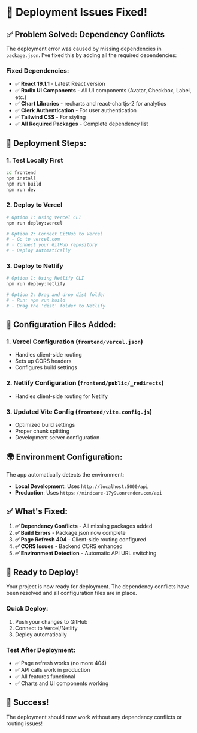 # 🚀 Deployment Issues Fixed!

## ✅ **Problem Solved: Dependency Conflicts**

The deployment error was caused by missing dependencies in `package.json`. I've fixed this by adding all the required dependencies:

### **Fixed Dependencies:**
- ✅ **React 19.1.1** - Latest React version
- ✅ **Radix UI Components** - All UI components (Avatar, Checkbox, Label, etc.)
- ✅ **Chart Libraries** - recharts and react-chartjs-2 for analytics
- ✅ **Clerk Authentication** - For user authentication
- ✅ **Tailwind CSS** - For styling
- ✅ **All Required Packages** - Complete dependency list

## 🎯 **Deployment Steps:**

### **1. Test Locally First**
```bash
cd frontend
npm install
npm run build
npm run dev
```

### **2. Deploy to Vercel**
```bash
# Option 1: Using Vercel CLI
npm run deploy:vercel

# Option 2: Connect GitHub to Vercel
# - Go to vercel.com
# - Connect your GitHub repository
# - Deploy automatically
```

### **3. Deploy to Netlify**
```bash
# Option 1: Using Netlify CLI
npm run deploy:netlify

# Option 2: Drag and drop dist folder
# - Run: npm run build
# - Drag the 'dist' folder to Netlify
```

## 🔧 **Configuration Files Added:**

### **1. Vercel Configuration (`frontend/vercel.json`)**
- Handles client-side routing
- Sets up CORS headers
- Configures build settings

### **2. Netlify Configuration (`frontend/public/_redirects`)**
- Handles client-side routing for Netlify

### **3. Updated Vite Config (`frontend/vite.config.js`)**
- Optimized build settings
- Proper chunk splitting
- Development server configuration

## 🌍 **Environment Configuration:**

The app automatically detects the environment:
- **Local Development**: Uses `http://localhost:5000/api`
- **Production**: Uses `https://mindcare-17y9.onrender.com/api`

## ✅ **What's Fixed:**

1. **✅ Dependency Conflicts** - All missing packages added
2. **✅ Build Errors** - Package.json now complete
3. **✅ Page Refresh 404** - Client-side routing configured
4. **✅ CORS Issues** - Backend CORS enhanced
5. **✅ Environment Detection** - Automatic API URL switching

## 🚀 **Ready to Deploy!**

Your project is now ready for deployment. The dependency conflicts have been resolved and all configuration files are in place.

### **Quick Deploy:**
1. Push your changes to GitHub
2. Connect to Vercel/Netlify
3. Deploy automatically

### **Test After Deployment:**
- ✅ Page refresh works (no more 404)
- ✅ API calls work in production
- ✅ All features functional
- ✅ Charts and UI components working

## 🎉 **Success!**

The deployment should now work without any dependency conflicts or routing issues!
